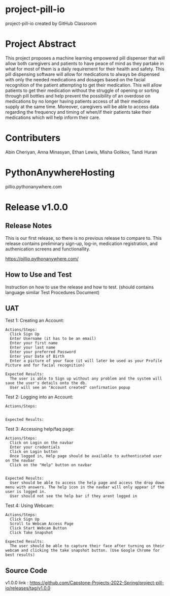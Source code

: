 # project-pill-io
project-pill-io created by GitHub Classroom

# Project Abstract
This project proposes a machine learning empowered pill dispenser that will allow both caregivers and patients to have peace of mind as they partake in what for most of them is a daily requirement for their health and safety. This pill dispensing software will allow for medications to always be dispensed with only the needed medications and dosages based on the facial recognition of the patient attempting to get their medication. This will allow patients to get their medication without the struggle of opening or sorting through pill bottles and help prevent the possibility of an overdose on medications by no longer having patients access of all their medicine supply at the same time. Moreover, caregivers will be able to access data regarding the frequency and timing of when/if their patients take their medications which will help inform their care. 

# Contributers
Abin Cheriyan, Anna Minasyan, Ethan Lewis, Misha Golikov, Tandi Huran

# PythonAnywhereHosting
pillio.pythonanywhere.com

# Release v1.0.0

## Release Notes
This is our first release, so there is no previous release to compare to. This release contains preliminary sign-up, log-in, medication registration, and authenication screens and functionallity. 

https://pillio.pythonanywhere.com/

## How to Use and Test
Instruction on how to use the release and how  to test. (should contains language similar Test Procedures Document) 

## UAT

Test 1:
  Creating an Account:
    
    Actions/Steps:
      Click Sign Up
      Enter Username (it has to be an email)
      Enter your first name 
      Enter your last name
      Enter your preferred Password 
      Enter your Date of Birth
      Enter a picture of your face (it will later be used as your Profile Picture and for facial recognition)
    
    Expected Results:
      The user is able to Sign up without any problem and the system will save the user's details onto the db. 
      User will see an "Account created" confirmation popup

Test 2:
  Logging into an Account:
    
    Actions/Steps:
      
    
    Expected Results:
     
Test 3:
  Accessing help/faq page:
    
    Actions/Steps:
      Click on Login on the navbar
      Enter your credentials
      Click on Login button
      Once logged in, Help page should be available to authenticated user on the navbar
      Click on the "Help" button on navbar
      
    
    Expected Results:
      User should be able to access the help page and access the drop down menu with answers. The help icon in the navbar will only appear if the user is logged in.
      User should not see the help bar if they arent logged in
    
    
  
 Test 4:
   Using Webcam:
    
    Actions/Steps:
      Click Sign Up
      Scroll to Webcam Access Page
      Click Start Webcam Button
      Click Take Snapshot
      
    Expected Results:
      The user should be able to capture their face after turning on their webcam and clicking the take snapshot button. (Use Google Chrome for best results)
    
## Source Code

v1.0.0
link : https://github.com/Capstone-Projects-2022-Spring/project-pill-io/releases/tag/v1.0.0
